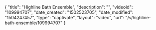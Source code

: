{
    "title": "Highline Bath Ensemble",
    "description": "",
    "videoid": "109994707",
    "date_created": "1502523705",
    "date_modified": "1504247457",
    "type": "captivate",
    "layout": "video",
    "url": "\/v\/highline-bath-ensemble\/109994707"
}